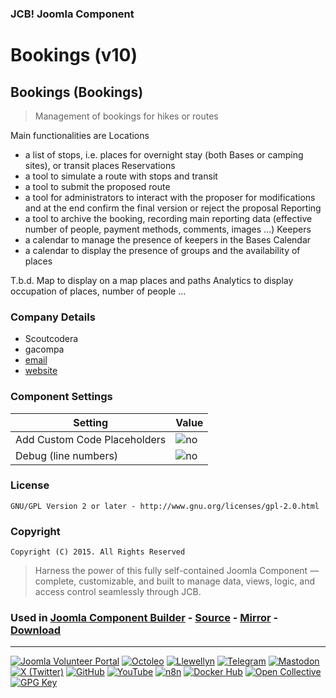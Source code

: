 ### JCB! Joomla Component
# Bookings (v10)
## Bookings (Bookings)

> Management of bookings for hikes or routes

Main functionalities are
Locations
* a list of stops, i.e. places for overnight stay (both Bases or camping sites), or transit places
Reservations
* a tool to simulate a route with stops and transit
* a tool to submit the proposed route
* a tool for administrators to interact with the proposer for modifications and at the end confirm the final version or reject the proposal
Reporting
* a tool to archive the booking, recording main reporting data (effective number of people, payment methods, comments, images ...)
Keepers
* a calendar to manage the presence of keepers in the Bases
Calendar
* a calendar to display the presence of groups and the availability of places

T.b.d.
Map to display on a map places and paths
Analytics to display occupation of places, number of people ...

### Company Details
- Scoutcodera
- gacompa
- [email](mailto:centralina.codera@gmail.com)
- [website](https://scoutcodera.it)

### Component Settings
| Setting                       | Value               |
|-------------------------------|---------------------|
| Add Custom Code Placeholders  | ![no](https://img.shields.io/badge/no-blue?style=flat-square)  |
| Debug (line numbers)          | ![no](https://img.shields.io/badge/no-blue?style=flat-square) |

### License
```text
GNU/GPL Version 2 or later - http://www.gnu.org/licenses/gpl-2.0.html
```

### Copyright
```text
Copyright (C) 2015. All Rights Reserved
```

> Harness the power of this fully self-contained Joomla Component — complete, customizable, and built to manage data, views, logic, and access control seamlessly through JCB.

### Used in [Joomla Component Builder](https://www.joomlacomponentbuilder.com) - [Source](https://git.vdm.dev/joomla/Component-Builder) - [Mirror](https://github.com/vdm-io/Joomla-Component-Builder) - [Download](https://git.vdm.dev/joomla/pkg-component-builder/releases)

---
[![Joomla Volunteer Portal](https://img.shields.io/badge/-Joomla-gold?logo=joomla)](https://volunteers.joomla.org/joomlers/1396-llewellyn-van-der-merwe "Join Llewellyn on the Joomla Volunteer Portal: Shaping the Future Together!") [![Octoleo](https://img.shields.io/badge/-Octoleo-black?logo=linux)](https://git.vdm.dev/octoleo "--quiet") [![Llewellyn](https://img.shields.io/badge/-Llewellyn-ffffff?logo=gitea)](https://git.vdm.dev/Llewellyn "Collaborate and Innovate with Llewellyn on Git: Building a Better Code Future!") [![Telegram](https://img.shields.io/badge/-Telegram-blue?logo=telegram)](https://t.me/Joomla_component_builder "Join Llewellyn and the Community on Telegram: Building Joomla Components Together!") [![Mastodon](https://img.shields.io/badge/-Mastodon-9e9eec?logo=mastodon)](https://joomla.social/@llewellyn "Connect and Engage with Llewellyn on Joomla Social: Empowering Communities, One Post at a Time!") [![X (Twitter)](https://img.shields.io/badge/-X-black?logo=x)](https://x.com/llewellynvdm "Join the Conversation with Llewellyn on X: Where Ideas Take Flight!") [![GitHub](https://img.shields.io/badge/-GitHub-181717?logo=github)](https://github.com/Llewellynvdm "Build, Innovate, and Thrive with Llewellyn on GitHub: Turning Ideas into Impact!") [![YouTube](https://img.shields.io/badge/-YouTube-ff0000?logo=youtube)](https://www.youtube.com/@OctoYou "Explore, Learn, and Create with Llewellyn on YouTube: Your Gateway to Inspiration!") [![n8n](https://img.shields.io/badge/-n8n-black?logo=n8n)](https://n8n.io/creators/octoleo "Effortless Automation and Impactful Workflows with Llewellyn on n8n!") [![Docker Hub](https://img.shields.io/badge/-Docker-grey?logo=docker)](https://hub.docker.com/u/llewellyn "Llewellyn on Docker: Containerize Your Creativity!") [![Open Collective](https://img.shields.io/badge/-Donate-green?logo=opencollective)](https://opencollective.com/joomla-component-builder "Donate towards JCB: Help Llewellyn financially so he can continue developing this great tool!") [![GPG Key](https://img.shields.io/badge/-GPG-blue?logo=gnupg)](https://git.vdm.dev/Llewellyn/gpg "Unlock Trust and Security with Llewellyn's GPG Key: Your Gateway to Verified Connections!")